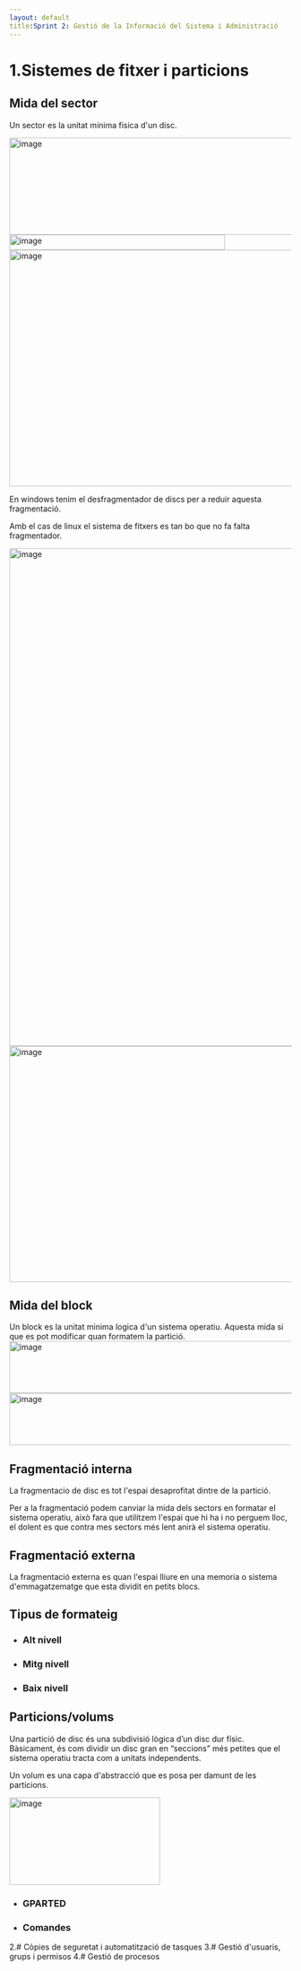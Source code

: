 ```yaml
---
layout: default
title:Sprint 2: Gestió de la Informació del Sistema i Administració
---
```


#  **1.Sistemes de fitxer i particions**

## Mida del sector
Un sector es la unitat minima fisica d'un disc.

<img width="664" height="173" alt="image" src="https://github.com/user-attachments/assets/2072a5a2-b507-4b93-b276-6f845465f488" />
<img width="385" height="27" alt="image" src="https://github.com/user-attachments/assets/8cf7cd49-7e15-42a0-924c-110dfe063d33" />
<img width="736" height="422" alt="image" src="https://github.com/user-attachments/assets/dbff9c6c-08ff-41a2-b46c-2c4850b398fe" />



En windows tenim el desfragmentador de discs per a reduir aquesta fragmentació.

Amb el cas de linux el sistema de fitxers es tan bo que no fa falta fragmentador.

<img width="1435" height="888" alt="image" src="https://github.com/user-attachments/assets/c0efc412-6df3-4b53-a6d0-f884ae3e4adf" />
<img width="1474" height="421" alt="image" src="https://github.com/user-attachments/assets/f354c8e1-0537-4f84-b91d-5a6a142ecdba" />



## Mida del block
Un block es la unitat minima logica d'un sistema operatiu.
Aquesta mida si que es pot modificar quan formatem la partició.
<img width="658" height="93" alt="image" src="https://github.com/user-attachments/assets/0e93ba17-f1cb-42d7-8094-9ebc33fa9a63" />
<img width="658" height="93" alt="image" src="https://github.com/user-attachments/assets/b853c98b-1ca9-4546-9054-1cd9faa2f860" />

## Fragmentació interna

La fragmentacio de disc es tot l'espai desaprofitat dintre de la partició.

Per a la fragmentació podem canviar la mida dels sectors en formatar el sistema operatiu, això fara que utilitzem l'espai que hi ha i no perguem lloc, el dolent es que contra mes sectors més lent anirà el sistema operatiu.

## Fragmentació externa

La fragmentació externa es quan l'espai lliure en una memoria o sistema d'emmagatzematge que esta dividit en petits blocs.



## Tipus de formateig

* ### Alt nivell
* ### Mitg nivell
* ### Baix nivell

## Particions/volums

Una partició de disc és una subdivisió lògica d’un disc dur físic. Bàsicament, és com dividir un disc gran en “seccions” més petites que el sistema operatiu tracta com a unitats independents.

Un volum es una capa d'abstracció que es posa per damunt de les particions.

<img width="269" height="156" alt="image" src="https://github.com/user-attachments/assets/50d32909-7fd7-41fe-9a8b-6fb8cad0e1eb" />


* ### GPARTED
* ### Comandes




2.# Còpies de seguretat i automatització de tasques
3.# Gestió d'usuaris, grups i permisos
4.# Gestió de procesos
